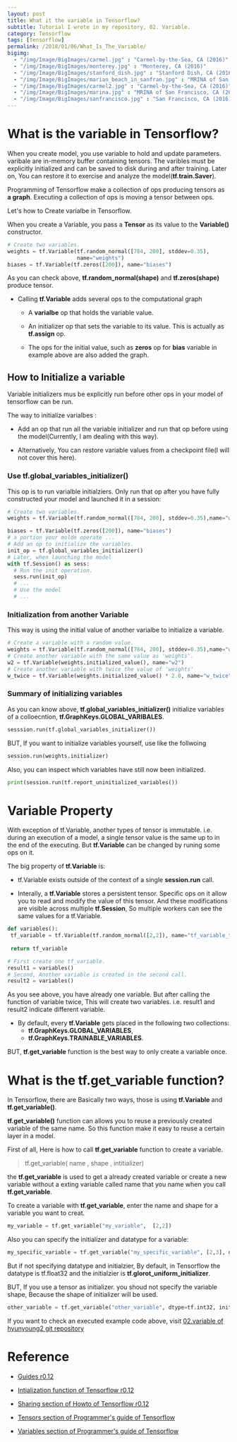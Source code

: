 ```yaml
---
layout: post
title: What it the variable in Tensorflow?
subtitle: Tutorial I wrote in my repository, 02. Variable.
category: Tensorflow
tags: [tensorflow]
permalink: /2018/01/06/What_Is_The_Variable/
bigimg: 
  - "/img/Image/BigImages/carmel.jpg" : "Carmel-by-the-Sea, CA (2016)"
  - "/img/Image/BigImages/monterey.jpg" : "Monterey, CA (2016)"
  - "/img/Image/BigImages/stanford_dish.jpg" : "Stanford Dish, CA (2016)"
  - "/img/Image/BigImages/marian_beach_in_sanfran.jpg" : "MRINA of San Francisco, CA (2016)"
  - "/img/Image/BigImages/carmel2.jpg" : "Carmel-by-the-Sea, CA (2016)"
  - "/img/Image/BigImages/marina.jpg" : "MRINA of San Francisco, CA (2016)"
  - "/img/Image/BigImages/sanfrancisco.jpg" : "San Francisco, CA (2016)"
---
```


<!-- from https://github.com/hyunyoung2/hyunyoung2_Machine_Learning/blob/master/Tutorial/Tensorflow/01.BasicTensorflow/02.Variable.ipynb -->

#  What is the variable in Tensorflow?

When you create model, you use variable to hold and update parameters. varibale are in-memory buffer containing tensors. The varibles must be explicitly initialized and can be saved to disk during and after training. Later on, You can restore it to exercise and analyze the model(**tf.train.Saver**).

Programming of Tensorflow make a collection of ops producing tensors as **a graph**. Executing a collection of ops is moving a tensor between ops.

Let's how to Create varialbe in Tensorflow.

When you create a Variable, you pass a **Tensor** as its value to the **Variable()** constructor.

```python
# Create two variables.
weights = tf.Variable(tf.random_normal([784, 200], stddev=0.35),
                      name="weights")
biases = tf.Variable(tf.zeros([200]), name="biases")
```

As you can check above, **tf.random_normal(shape)** and **tf.zeros(shape)** produce tensor.

   - Calling **tf.Variable** adds several ops to the computational graph
   
       - A **varialbe** op that holds the variable value. 
       
       - An initializer op that sets the variable to its value. This is actually as **tf.assign** op. 
       
       - The ops for the initial value, such as **zeros** op for **bias** variable in  example above are also added the graph.
       
##  How to Initialize a variable

Variable initializers mus be explicitly run before other ops in your model of tensorflow can be run. 

The way to initialize varialbes : 

   - Add an op that run all the variable initializer and run that op before using the model(Currently, I am dealing with this way). 
 
 
   - Alternatively, You can restore variable values from a checkpoint file(I will not cover this here).

### Use tf.global_variables_initializer()

This op is to run varialble initialziers. Only run that op after you have fully constructed your model and launched it in a session:

```python
# Create two variables.
weights = tf.Variable(tf.random_normal([784, 200], stddev=0.35),name="weights")

biases = tf.Variable(tf.zeros([200]), name="biases")
# a portion your molde operate ...
# Add an op to initialize the variables.
init_op = tf.global_variables_initializer()
# Later, when launching the model
with tf.Session() as sess:
  # Run the init operation.
  sess.run(init_op)
  # ...
  # Use the model
  # ...
```     

### Initialization from another Variable

This way is using the initial value of another varialbe to initialize a variable. 

```python
# Create a variable with a random value.
weights = tf.Variable(tf.random_normal([784, 200], stddev=0.35),name="weights")
# Create another variable with the same value as 'weights'.
w2 = tf.Variable(weights.initialized_value(), name="w2")
# Create another variable with twice the value of 'weights'
w_twice = tf.Variable(weights.initialized_value() * 2.0, name="w_twice")
```


### Summary of initializing variables

As you can know above, **tf.global_variables_initializer()** initialize variables of a colloecntion, **tf.GraphKeys.GLOBAL_VARIBALES**.

```python
sesssion.run(tf.global_variables_initializer())
```

BUT, If you want to initialize variables yourself, use like the follwoing

```python
session.run(weights.initializer)
```

Also, you can inspect which variables have still now been initialized. 

```python
print(session.run(tf.report_uninitialized_variables())
```

# Variable Property

With exception of tf.Variable, another types of tensor is immutable. i.e. during an execution of a model, a single tensor value is the same up to in the end of the executing. But **tf.Variable** can be changed by runing some ops on it. 

The big property of **tf.Variable** is:

   - tf.Variable exists outside of the context of a single **session.run** call. 
   
   
   - Interally, a **tf.Variable** stores a persistent tensor. Specific ops on it allow you to read and modify the value of this tensor. And these modifications are visible across multiple **tf.Session**, So multiple workers can see the same values for a tf.Variable. 
   
   ```python
def variables():
    tf_variable = tf.Variable(tf.random_normal([2,2]), name="tf_variable_test")
    
    return tf_variable

# First create one tf_variable. 
result1 = variables()
# Second, Another variable is created in the second call. 
result2 = variables()
```

As you see above, you have already one variable. But after calling the function of variable twice, This will create two variables. i.e. result1 and result2 indicate different variable.

   - By default, every **tf.Variable** gets placed in the following two collections:
       - **tf.GraphKeys.GLOBAL_VARIABLES**,  
       - **tf.GraphKeys.TRAINABLE_VARIABLES**.
   
BUT, **tf.get_variable** function is the best way to only create a variable once. 

# What is the tf.get_variable function?

In Tensorflow, there are Basically two ways, those is using **tf.Variable** and **tf.get_variable()**.

**tf.get_variable()** function can allows you to reuse a previously created variable of the same name. So this function make it easy to reuse a certain layer in a model.

First of all, Here is how to call **tf.get_variable** function to create a variable.

> tf.get_variable( name ,  shape , intitializer)

the **tf.get_variable** is used to get a already created variable or create a new variable without a exting variable called name that you name when you call **tf.get_variable**.

To create a variable with **tf.get_variable**, enter the name and shape for a variable you want to creat. 

```python
my_variable = tf.get_variable("my_variable",  [2,2])
```

Also you can specify the initializer and datatype for a variable: 

```python
my_specific_variable = tf.get_variable("my_specific_variable", [2,3], dtype=tf.int32, initializer=tf.zeros_initializer)
```

But if not specifying datatype and initialzier, By default, in Tensorflow the datatype is tf.float32 and the initialzier is **tf.glorot_uniform_initializer**.

BUT, If you use a tensor as initializer. you shoud not specify the variable shape, Because the shape of initializer will be used. 

```python
other_variable = tf.get_variable("other_variable", dtype=tf.int32, initializer=tf.constant([23, 42]))
```

If you want to check an executed example code above, visit [02.variable of hyunyoung2 git repository](https://github.com/hyunyoung2/hyunyoung2_Machine_Learning/blob/master/Tutorial/Tensorflow/01.BasicTensorflow/02.Variable.ipynb) 

# Reference

   - [Guides r0.12](https://www.tensorflow.org/versions/r0.12/how_tos/variables/)
   
   - [Intialization function of Tensorflow r0.12](https://www.tensorflow.org/versions/r0.12/api_docs/python/constant_op/)
      
   - [Sharing section of Howto of Tensorflow r0.12](https://www.tensorflow.org/versions/r0.12/how_tos/variable_scope/#how_does_variable_scope_work) 
      
   - [Tensors section of Programmer's guide of Tensorflow](https://www.tensorflow.org/programmers_guide/tensors)
     
   - [Variables section of Programmer's guide of Tensorflow](https://www.tensorflow.org/programmers_guide/variables)
   
   
```
